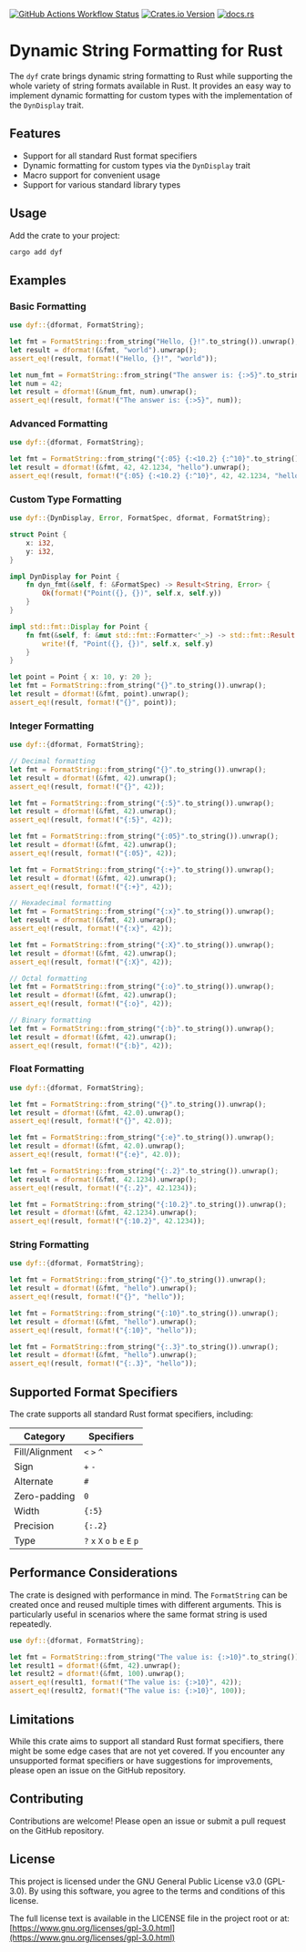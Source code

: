 [![GitHub Actions Workflow Status](https://img.shields.io/github/actions/workflow/status/qjerome/dyf/rust.yml?style=for-the-badge)](https://github.com/qjerome/dyf/actions/workflows/rust.yml)
[![Crates.io Version](https://img.shields.io/crates/v/dyf?style=for-the-badge)](https://crates.io/crates/dyf)
[![docs.rs](https://img.shields.io/docsrs/dyf?style=for-the-badge&logo=docs.rs&color=blue)](https://docs.rs/dyf)

<!-- cargo-rdme start -->

# Dynamic String Formatting for Rust

The `dyf` crate brings dynamic string formatting to Rust while supporting the whole variety of string formats available in Rust.
It provides an easy way to implement dynamic formatting for custom types with the implementation of the `DynDisplay` trait.

## Features

- Support for all standard Rust format specifiers
- Dynamic formatting for custom types via the `DynDisplay` trait
- Macro support for convenient usage
- Support for various standard library types

## Usage

Add the crate to your project:

```sh
cargo add dyf
```

## Examples

### Basic Formatting

```rust
use dyf::{dformat, FormatString};

let fmt = FormatString::from_string("Hello, {}!".to_string()).unwrap();
let result = dformat!(&fmt, "world").unwrap();
assert_eq!(result, format!("Hello, {}!", "world"));

let num_fmt = FormatString::from_string("The answer is: {:>5}".to_string()).unwrap();
let num = 42;
let result = dformat!(&num_fmt, num).unwrap();
assert_eq!(result, format!("The answer is: {:>5}", num));
```

### Advanced Formatting

```rust
use dyf::{dformat, FormatString};

let fmt = FormatString::from_string("{:05} {:<10.2} {:^10}".to_string()).unwrap();
let result = dformat!(&fmt, 42, 42.1234, "hello").unwrap();
assert_eq!(result, format!("{:05} {:<10.2} {:^10}", 42, 42.1234, "hello"));
```

### Custom Type Formatting

```rust
use dyf::{DynDisplay, Error, FormatSpec, dformat, FormatString};

struct Point {
    x: i32,
    y: i32,
}

impl DynDisplay for Point {
    fn dyn_fmt(&self, f: &FormatSpec) -> Result<String, Error> {
        Ok(format!("Point({}, {})", self.x, self.y))
    }
}

impl std::fmt::Display for Point {
    fn fmt(&self, f: &mut std::fmt::Formatter<'_>) -> std::fmt::Result {
        write!(f, "Point({}, {})", self.x, self.y)
    }
}

let point = Point { x: 10, y: 20 };
let fmt = FormatString::from_string("{}".to_string()).unwrap();
let result = dformat!(&fmt, point).unwrap();
assert_eq!(result, format!("{}", point));
```

### Integer Formatting

```rust
use dyf::{dformat, FormatString};

// Decimal formatting
let fmt = FormatString::from_string("{}".to_string()).unwrap();
let result = dformat!(&fmt, 42).unwrap();
assert_eq!(result, format!("{}", 42));

let fmt = FormatString::from_string("{:5}".to_string()).unwrap();
let result = dformat!(&fmt, 42).unwrap();
assert_eq!(result, format!("{:5}", 42));

let fmt = FormatString::from_string("{:05}".to_string()).unwrap();
let result = dformat!(&fmt, 42).unwrap();
assert_eq!(result, format!("{:05}", 42));

let fmt = FormatString::from_string("{:+}".to_string()).unwrap();
let result = dformat!(&fmt, 42).unwrap();
assert_eq!(result, format!("{:+}", 42));

// Hexadecimal formatting
let fmt = FormatString::from_string("{:x}".to_string()).unwrap();
let result = dformat!(&fmt, 42).unwrap();
assert_eq!(result, format!("{:x}", 42));

let fmt = FormatString::from_string("{:X}".to_string()).unwrap();
let result = dformat!(&fmt, 42).unwrap();
assert_eq!(result, format!("{:X}", 42));

// Octal formatting
let fmt = FormatString::from_string("{:o}".to_string()).unwrap();
let result = dformat!(&fmt, 42).unwrap();
assert_eq!(result, format!("{:o}", 42));

// Binary formatting
let fmt = FormatString::from_string("{:b}".to_string()).unwrap();
let result = dformat!(&fmt, 42).unwrap();
assert_eq!(result, format!("{:b}", 42));
```

### Float Formatting

```rust
use dyf::{dformat, FormatString};

let fmt = FormatString::from_string("{}".to_string()).unwrap();
let result = dformat!(&fmt, 42.0).unwrap();
assert_eq!(result, format!("{}", 42.0));

let fmt = FormatString::from_string("{:e}".to_string()).unwrap();
let result = dformat!(&fmt, 42.0).unwrap();
assert_eq!(result, format!("{:e}", 42.0));

let fmt = FormatString::from_string("{:.2}".to_string()).unwrap();
let result = dformat!(&fmt, 42.1234).unwrap();
assert_eq!(result, format!("{:.2}", 42.1234));

let fmt = FormatString::from_string("{:10.2}".to_string()).unwrap();
let result = dformat!(&fmt, 42.1234).unwrap();
assert_eq!(result, format!("{:10.2}", 42.1234));
```

### String Formatting

```rust
use dyf::{dformat, FormatString};

let fmt = FormatString::from_string("{}".to_string()).unwrap();
let result = dformat!(&fmt, "hello").unwrap();
assert_eq!(result, format!("{}", "hello"));

let fmt = FormatString::from_string("{:10}".to_string()).unwrap();
let result = dformat!(&fmt, "hello").unwrap();
assert_eq!(result, format!("{:10}", "hello"));

let fmt = FormatString::from_string("{:.3}".to_string()).unwrap();
let result = dformat!(&fmt, "hello").unwrap();
assert_eq!(result, format!("{:.3}", "hello"));
```

## Supported Format Specifiers

The crate supports all standard Rust format specifiers, including:

| Category | Specifiers |
|----------|------------|
| Fill/Alignment | `<` `>` `^` |
| Sign | `+` `-` |
| Alternate | `#` |
| Zero-padding | `0` |
| Width | `{:5}` |
| Precision | `{:.2}` |
| Type | `?` `x` `X` `o` `b` `e` `E` `p` |

## Performance Considerations

The crate is designed with performance in mind. The `FormatString` can be created once and reused multiple times with different arguments.
This is particularly useful in scenarios where the same format string is used repeatedly.

```rust
use dyf::{dformat, FormatString};

let fmt = FormatString::from_string("The value is: {:>10}".to_string()).unwrap();
let result1 = dformat!(&fmt, 42).unwrap();
let result2 = dformat!(&fmt, 100).unwrap();
assert_eq!(result1, format!("The value is: {:>10}", 42));
assert_eq!(result2, format!("The value is: {:>10}", 100));
```

## Limitations

While this crate aims to support all standard Rust format specifiers, there might be some edge cases that are not yet covered.
If you encounter any unsupported format specifiers or have suggestions for improvements, please open an issue on the GitHub repository.

## Contributing

Contributions are welcome! Please open an issue or submit a pull request on the GitHub repository.

## License

This project is licensed under the GNU General Public License v3.0 (GPL-3.0).
By using this software, you agree to the terms and conditions of this license.

The full license text is available in the LICENSE file in the project root or at:
[https://www.gnu.org/licenses/gpl-3.0.html](https://www.gnu.org/licenses/gpl-3.0.html)

<!-- cargo-rdme end -->
